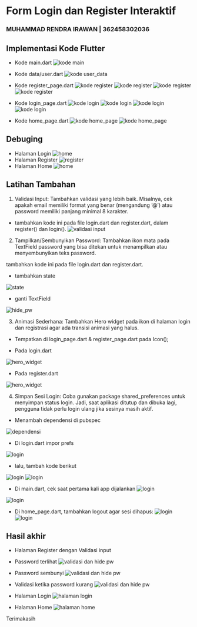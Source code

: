 # Form Login dan Register Interaktif
### MUHAMMAD RENDRA IRAWAN | 362458302036

## Implementasi Kode Flutter
- Kode main.dart
![kode main](media/main.png)

- Kode data/user.dart
![kode user_data](media/user_data.png)

- Kode register_page.dart
![kode register](media/register_1.png)
![kode register](media/register_2.png)
![kode register](media/register_3.png)
![kode register](media/register_4.png)

- Kode login_page.dart
![kode login](media/login_1.png)
![kode login](media/login_2.png)
![kode login](media/login_3.png)
![kode login](media/login_4.png)

- Kode home_page.dart
![kode home_page](media/home_1.png)
![kode home_page](media/home_2.png)

## Debuging
- Halaman Login
![home](media/page_login.png)
- Halaman Register
![register](media/page_register.png)
- Halaman Home
![home](media/page_home.png)

## Latihan Tambahan
1. Validasi Input: Tambahkan validasi yang lebih baik. Misalnya, cek apakah email memiliki format yang benar (mengandung ’@’) atau password memiliki panjang minimal 8 karakter.

- tambahkan kode ini pada file login.dart dan register.dart, dalam register() dan login().
![validasi input](media/validasi_input.png)

2. Tampilkan/Sembunyikan Password: Tambahkan ikon mata pada TextField password yang bisa ditekan untuk menampilkan atau menyembunyikan teks password.

tambahkan kode ini pada file login.dart dan register.dart.

- tambahkan state

![state](media/state.png)

- ganti TextField

![hide_pw](media/hide_password.png)

3. Animasi Sederhana: Tambahkan Hero widget pada ikon di halaman login dan registrasi agar ada transisi animasi yang halus.

- Tempatkan di login_page.dart & register_page.dart pada Icon();

- Pada login.dart

![hero_widget](media/hero_login.png)

- Pada register.dart

![hero_widget](media/hero_register.png)

4.  Simpan Sesi Login: Coba gunakan package shared_preferences untuk menyimpan status login. Jadi, saat aplikasi ditutup dan dibuka lagi, pengguna tidak perlu login ulang jika sesinya masih aktif.

- Menambah dependensi di pubspec

![dependensi](media/dependensi_pub.png)

- Di login.dart impor prefs

![login](media/sesiLogin_login.png)

- lalu, tambah kode berikut

![login](media/sesiLogin_login_2.png)
![login](media/sesiLogin_login_3.png)

- Di main.dart, cek saat pertama kali app dijalankan
![login](media/sesiLogin_main.png)

![login](media/sesiLogin_main_2.png)

- Di home_page.dart, tambahkan logout agar sesi dihapus:
![login](media/sesiLogin_home.png)
![login](media/sesiLogin_home_2.png)


## Hasil akhir

- Halaman Register dengan  Validasi input
- Password terlihat
![validasi dan hide pw](media/register_tampil.png)

- Password sembunyi
![validasi dan hide pw](media/register_tutup.png)

- Validasi ketika password kurang
![validasi dan hide pw](media/register_kurang.png)

- Halaman Login
![halaman login](media/login_page.png)

- Halaman Home
![halaman home](media/home_page_2.png)

Terimakasih

